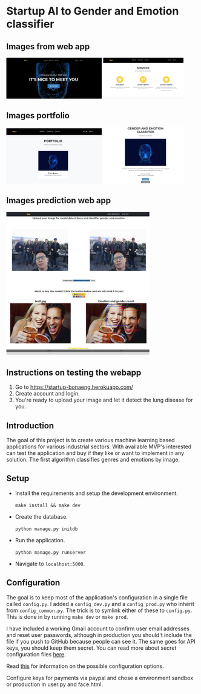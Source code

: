 
# Startup AI to Gender and Emotion classifier

## Images from web app
<p float="left">
  <img src="/screenshots/home.JPG" width="50%"/>
  <img src="/screenshots/service.JPG" width="42%"/>
</p>

## Images portfolio
<p float="left">
  <img src="/screenshots/portfolio.JPG" width="50%"/>
  <img src="/screenshots/pagetest.JPG" width="42%"/>
</p>

## Images prediction web app
<p>
  <img src="/screenshots/uploadimage.JPG" width="75%"/>
  <img src="/screenshots/predict.JPG" width="75%"/>
</p>

## Instructions on testing the webapp

1. Go to https://startup-bonaeng.herokuapp.com/
2. Create account and login.
4. You're ready to upload your image and let it detect the lung disease for you.

## Introduction

The goal of this project is to create various machine learning based applications for various industrial sectors. With available MVP's interested can test the application and buy if they like or want to implement in any solution. The first algorithm classifies genres and emotions by image.


## Setup


- Install the requirements and setup the development environment.

	`make install && make dev`

- Create the database.

	`python manage.py initdb`

- Run the application.

	`python manage.py runserver`

- Navigate to `localhost:5000`.

## Configuration

The goal is to keep most of the application's configuration in a single file called `config.py`. I added a `config_dev.py` and a `config_prod.py` who inherit from `config_common.py`. The trick is to symlink either of these to `config.py`. This is done in by running `make dev` or `make prod`.

I have included a working Gmail account to confirm user email addresses and reset user passwords, although in production you should't include the file if you push to GitHub because people can see it. The same goes for API keys, you should keep them secret. You can read more about secret configuration files [here](https://exploreflask.com/configuration.html).

Read [this](http://flask.pocoo.org/docs/0.10/config/) for information on the possible configuration options.

Configure keys for payments via paypal and chose a environment sandbox or production in user.py and face.html.

